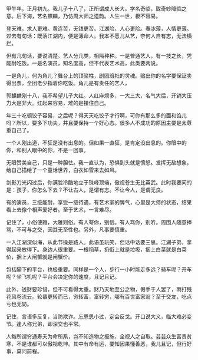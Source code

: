 甲午年，正月初九。我儿子十八了，正所谓成人长大。学名奇临，取奇妙降临之意。后下海，艺名麒麟，乃仿周大师之遗韵。人生一世，极不容易。

登天难，求人更难。黄连苦，无钱更苦。江湖险，人心更险。春冰薄，人情更薄。过去有句话：既落江湖内，便是薄命人。我本不愿儿从艺，奈何人自有志，无法横拦。

但有几句话，要说清楚。艺人分几类，相隔种种。一是普通艺人，有一技之长，凭能耐吃饭。一是名演员，知名度高，但不代表艺术高，此类要两说。

一是角儿，何为角儿？舞台上的顶梁柱，剧团班社的灵魂。贴出你的名字要保证卖得出票，全团老少指着你吃饭。角儿是有责任的艺人。

郭麒麟刚十八，我不希望儿子大红。人红麻烦多，一大三大，名气大后，开销大压力大是非大。红起来容易，难的是接住自己。

年三十吃顿饺子容易，之后呢？得天天吃饺子才行啊，可你有那么多的面和馅儿吗？所以，要多下功夫，并且要保持一个好心态。很多人不成功的原因主要是太尊重自己了。

一个人刚出道，不狂是没有出息的。但如果一直狂，是肯定没出息的。你眼中的你，和别人眼中的你，不是一回事。

无限赞美自己，只是一种胆怯。我一直认为，恐惧到头就是愤怒。发挥无敌想象，给自己描绘了一个童话世界，白衣如雪来去如风。

剑影刀光闪过后，你满脸冷酷地立于珠峰顶端，傲视苍生无比英武。此时我要问的是：孩子，你怎么下去？不让古人，是谓有志。不让今人，是谓无良。

有的演员，三级能耐，享受一级待遇，有艺术家的脾气，心里是大师的状态，结果看上去像个相声爱好者。至于艺术，一言难尽。

记住了，小俗便雅，大雅则俗。有人夸你，别信。有人骂你，别听。周围人随意捧骂，不可与之交，因其无至性也。另外，凡事要慎重。

一入江湖深似海，从此节操是路人。此语虽玩笑，但话中话要三思。江湖子弟，拿得起来放得下。身边人很重要。一根稻草，扔街上就是垃圾，捆上白菜就是白菜价，捆上大闸蟹就是闸蟹价。

包括脚下的平台，也极重要。同样是一个人，步行一小时能走多远？骑车呢？开车呢？坐飞机呢？平台会决定你的速度，且记且记。

此外，钱财要珍惜，但不可看得太重。财乃天地至公之物，假手于人罢了，雨打残花风卷流云。轮番更转而已，穷转富，富转穷，哪有百世富家翁？至于交友，吃点亏也无妨。

记住，言语多反复，当防欺诈。忘恩思小过，定会反戈。开口说大义，临大难必变节。逢人称兄弟，即深交也平常。

人每所谓穷通寿夭为命所系，岂不知造物之报施，全视人之自取。芸芸众生富贵贫寒，不是谁都可以傲视乾坤。其中有命有运，要知因果懂善恶，我儿且记，但行好事，莫问前程。